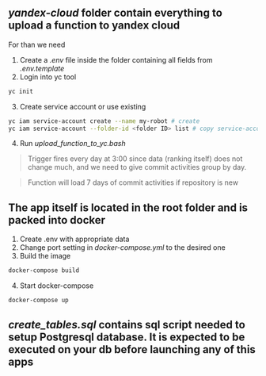 ## *yandex-cloud* folder contain everything to upload a function to yandex cloud

For than we need
1. Create a *.env* file inside the folder containing all fields from *.env.template*
2. Login into yc tool
```bash
yc init
```

3. Create service account or use existing
```bash
yc iam service-account create --name my-robot # create
yc iam service-account --folder-id <folder ID> list # copy service-account-id
```
4. Run *upload_function_to_yc.bash*

> Trigger fires every day at 3:00 since data (ranking itself) does not change much, 
> and we need to give commit activities group by day.

> Function will load 7 days of commit activities if repository is new

## The app itself is located in the root folder and is packed into docker

1. Create .env with appropriate data
2. Change port setting in *docker-compose.yml* to the desired one
3. Build the image
```bash
docker-compose build
```
4. Start docker-compose
```bash
docker-compose up
```

## *create_tables.sql* contains sql script needed to setup Postgresql database. It is expected to be executed on your db before launching any of this apps